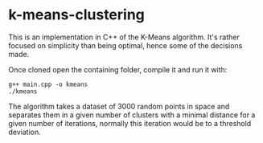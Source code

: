 # k-means-clustering
This is an implementation in C++ of the K-Means algorithm. It's rather focused on simplicity than being optimal, hence some of the decisions made.

Once cloned open the containing folder, compile it and run it with:
```
g++ main.cpp -o kmeans
./kmeans
```
The algorithm takes a dataset of 3000 random points in space and separates them in a given number of clusters with a minimal distance for a given number of iterations, normally this iteration would be to a threshold deviation.
